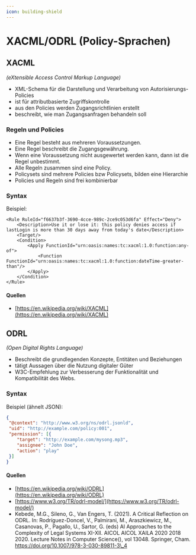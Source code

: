 ```yaml
---
icon: building-shield
---
```


# XACML/ODRL (Policy-Sprachen)

## XACML

_(eXtensible Access Control Markup Language)_

* XML-Schema für die Darstellung und Verarbeitung von Autorisierungs-Policies
* ist für attributbasierte Zugriffskontrolle
* aus den Policies werden Zugangsrichtlinien erstellt
* beschreibt, wie man Zugangsanfragen behandeln soll

### Regeln und Policies

* Eine Regel besteht aus mehreren Voraussetzungen.
* Eine Regel beschreibt die Zugangsgewährung.
* Wenn eine Voraussetzung nicht ausgewertet werden kann, dann ist die Regel unbestimmt.
* Alle Regeln zusammen sind eine Policy.
* Policysets sind mehrere Policies bzw Policysets, bilden eine Hierarchie
* Policies und Regeln sind frei kombinierbar

### Syntax

Beispiel:

```XACML
<Rule RuleId="f6637b3f-3690-4cce-989c-2ce9c053d6fa" Effect="Deny">
	<Description>Use it or lose it: this policy denies access if lastLogin is more than 30 days away from today's date</Description>
	<Target/>
	<Condition>
		<Apply FunctionId="urn:oasis:names:tc:xacml:1.0:function:any-of">
			<Function FunctionId="urn:oasis:names:tc:xacml:1.0:function:dateTime-greater-than"/>
		</Apply>
	</Condition>
</Rule>
```

#### Quellen

* [https://en.wikipedia.org/wiki/XACML](https://en.wikipedia.org/wiki/XACML)

## ODRL

_(Open Digital Rights Language)_

* Beschreibt die grundlegenden Konzepte, Entitäten und Beziehungen
* tätigt Aussagen über die Nutzung digitaler Güter
* W3C-Empfehlung zur Verbesserung der Funktionalität und Kompatibilität des Webs.

### Syntax

Beispiel (ähnelt JSON):

```json
{
 "@context": "http://www.w3.org/ns/odrl.jsonld",
 "uid": "http://example.com/policy:001",
 "permission": [{
 	"target": "http://example.com/mysong.mp3",
	"assignee": "John Doe",
	"action": "play"
 }]
}
```

#### Quellen

* [https://en.wikipedia.org/wiki/ODRL](https://en.wikipedia.org/wiki/ODRL)
* [https://www.w3.org/TR/odrl-model/](https://www.w3.org/TR/odrl-model/)
* Kebede, M.G., Sileno, G., Van Engers, T. (2021). A Critical Reflection on ODRL. In: Rodríguez-Doncel, V., Palmirani, M., Araszkiewicz, M., Casanovas, P., Pagallo, U., Sartor, G. (eds) AI Approaches to the Complexity of Legal Systems XI-XII. AICOL AICOL XAILA 2020 2018 2020. Lecture Notes in Computer Science(), vol 13048. Springer, Cham. https://doi.org/10.1007/978-3-030-89811-3\_4
